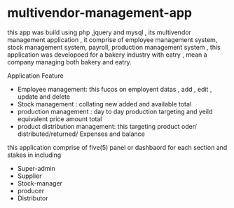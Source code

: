 # multivendor-management-app
this app was build using php ,jquery and mysql , its multivendor management application ,
it comprise of employee management system, stock management system, payroll, production management system ,
this application was developoed for a bakery industry with eatry , mean a company managing both bakery and eatry.

Application Feature

* Employee management: this fucos on employent datas , add , edit , update and delete 
* Stock management : collating new added and available total
* production  management : day to day production targeting and yeild equivalent price amount total
* product distribution management:  this targeting product oder/ distributed/returned/ Expenses and balance

this application comprise of five(5) panel or dashbaord for each  section and stakes in including
* Super-admin
* Supplier
* Stock-manager
* producer
* Distributor
